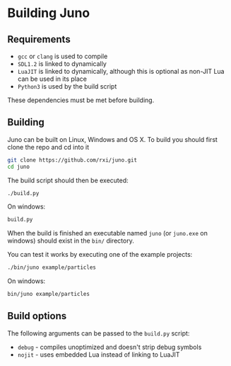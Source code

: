 # Building Juno

## Requirements
* `gcc` or `clang` is used to compile
* `SDL1.2` is linked to dynamically
* `LuaJIT` is linked to dynamically, although this is optional as non-JIT Lua can be used in its place
* `Python3` is used by the build script

These dependencies must be met before building.

## Building
Juno can be built on Linux, Windows and OS X. To build you should first clone the repo and cd into it
```sh
git clone https://github.com/rxi/juno.git
cd juno
```

The build script should then be executed:
```sh
./build.py
```

On windows:
```sh
build.py
```

When the build is finished an executable named `juno` (or `juno.exe` on windows) should exist in the `bin/` directory.

You can test it works by executing one of the example projects:
```sh
./bin/juno example/particles
```

On windows:
```sh
bin/juno example/particles
```


## Build options
The following arguments can be passed to the `build.py` script:
* `debug` - compiles unoptimized and doesn't strip debug symbols
* `nojit` - uses embedded Lua instead of linking to LuaJIT

